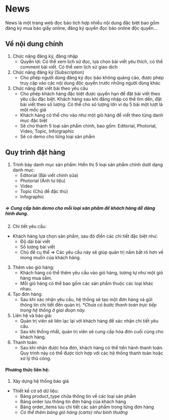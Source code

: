 # News

News là một trang web đọc báo tích hợp nhiều nội dung đặc biệt bao gồm đăng ký mua báo giấy online, đăng ký quyền đọc báo online độc quyền...

## Về nội dung chính
1. Chức năng đăng ký, đăng nhập
    - Quyền lợi: Có thể xem lịch sử đọc, lựa chọn bài viết yêu thích, có thể comment bài viết. Có thể xem lịch sử giao dịch
2. Chức năng đăng ký (Subscription)
    - Cho phép người dùng đăng ký đọc báo không quảng cáo, được phép truy cập vào các nội dung độc quyền trước những người dùng khác
3. Chức năng đặt viết bài theo yêu cầu
    - Cho phép khách hàng đặc biệt được quyền hạn để đặt bài viết theo yêu cầu đặc biệt. Khách hàng sau khi đăng nhập có thể tìm dến, đặt bài viết theo số lượng. Có thể cho só lượng lớn ví dụ 5 bài một lượt là một mốc giá
    - Khách hàng có thể cho vào như một giỏ hàng để viết theo từng danh mục đặc biệt
    - Sẽ cho thành 5 loại sản phẩm chính, bao gồm: Editorial, Photorial, Video, Topic, Inforgraphic
    - Sẽ có demo cho từng loại sản phẩm
## Quy trình đặt hàng
1. Trình bày danh mục sản phẩm:
Hiển thị 5 loại sản phẩm chính dưới dạng danh mục:
    - Editorial (Bài viết chỉnh sửa)
    - Photorial (Ảnh tư liệu)
    - Video
    - Topic (Chủ đề đặc thù)
    - Infographic
##### => Cung cấp bản demo cho mỗi loại sản phẩm để khách hàng dễ dàng hình dung.
2. Chi tiết yêu cầu:
* Khách hàng lựa chọn sản phẩm, sau đó điền các chi tiết đặc biệt như:
    - Độ dài bài viết
    - Số lượng bài viết
    - Chủ đề cụ thể
    => Các yêu cầu này sẽ giúp quản trị nắm bắt rõ hơn về mong muốn của khách hàng.
3. Thêm vào giỏ hàng:
    - Khách hàng có thể thêm yêu cầu vào giỏ hàng, tương tự như một giỏ hàng mua sắm.
    - Mỗi giỏ hàng có thể bao gồm các sản phẩm thuộc các loại khác nhau.
4. Tạo đơn hàng:
    - Sau khi xác nhận yêu cầu, hệ thống sẽ tạo một đơn hàng và gửi thông tin chi tiết đến quản trị.
    **Chưa có bước thanh toán trực tiếp trong hệ thống ở giai đoạn này.*
5. Liên hệ và báo giá:
    - Quản trị viên sẽ liên lạc lại với khách hàng để xác nhận chi tiết yêu cầu.
    - Sau khi thống nhất, quản trị viên sẽ cung cấp hóa đơn cuối cùng cho khách hàng.
6. Thanh toán:
    - Sau khi nhận được hóa đơn, khách hàng có thể tiến hành thanh toán. Quy trình này có thể được tích hợp với các hệ thống thanh toán hoặc xử lý thủ công.


#### Phương thức liên hệ:

1. Xây dựng hệ thống báo giá
- Thiết kế cơ sở dữ liệu:
    + Bảng product_type chứa thông tin về các loại sản phẩm
    + Bảng order lưu thông tin đơn hàng của khách hàng 
    + Bảng order_items lưu chi tiết các sản phẩm trong từng đơn hàng 
    + *Có thể thêm bảng giỏ hàng (carts) như bình thường*